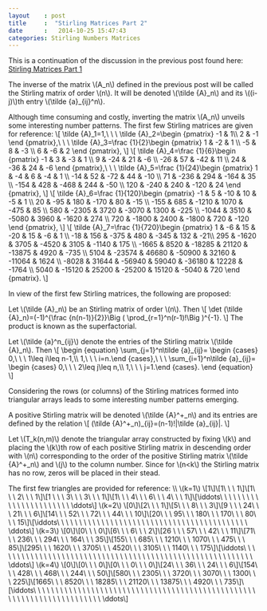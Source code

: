 ```yaml
---
layout    : post
title     :  "Stirling Matrices Part 2"
date      :   2014-10-25 15:47:43
categories: Stirling Numbers Matrices
---
```


This is a continuation of the discussion in the previous post found here: [Stirling Matrices Part 1](http://jamesevans2014.github.io/stirling/numbers/matrices/2014/10/25/Stirling-Matrices.html)

The inverse of the matrix \\(A\_n\\) defined in the previous post will be called the Stirling matrix of order \\(n\\). 
It will be denoted \\(\tilde {A}\_n\\) and its \\((i-j)\\)th entry \\(\tilde {a}\_{ij}^n\\).

Although time consuming and costly, inverting the matrix \\(A_n\\) unveils some interesting number patterns. The first few Stirling matrices are given for reference:
\\[
\tilde {A}\_1=1,\ \ \ \tilde {A}\_2=\begin {pmatrix} -1 & 1\\\ 2 & -1 \end {pmatrix},\ \ \ \tilde {A}\_3=\frac {1}{2}\begin {pmatrix} 1 & -2 & 1 \\\ -5 & 8 & -3 \\\ 6 & -6 & 2 \end {pmatrix},
\\]
\\[
\tilde {A}\_4=\frac {1}{6}\begin {pmatrix} -1 & 3 & -3 & 1 \\\ 9 & -24 & 21 & -6 \\\ -26 & 57 & -42 & 11 \\\ 24 & -36 & 24 & -6 \end {pmatrix},\ \ \ 
\tilde {A}\_5=\frac {1}{24}\begin {pmatrix} 1 & -4 & 6 & -4 & 1 \\\ -14 & 52 & -72 & 44 & -10 \\\ 71 & -236 & 294 & -164 & 35 \\\ -154 & 428 & -468 & 244 & -50 \\\ 120 & -240 & 240 & -120 & 24 \end {pmatrix},
\\]
\\[
\tilde {A}_6=\frac {1}{120}\begin {pmatrix} -1 & 5 & -10 & 10  & -5 & 1 \\\ 20 & -95 & 180 & -170 & 80 & -15 \\\ -155 & 685 & -1210 & 1070 & -475 & 85 \\\ 580 & -2305 & 3720 & -3070 & 1300 & -225 \\\ -1044 & 3510 & -5080 & 3960 & -1620 & 274 \\\ 720 & -1800 & 2400 & -1800 & 720 & -120 \end {pmatrix},
\\]
\\[
\tilde {A}_7=\frac {1}{720}\begin {pmatrix} 1 & -6 & 15 & -20 & 15 & -6 & 1 \\\ -18 & 156 & -375 & 480  & -345 & 132 & -21\\\ 295 & -1620 & 3705 & -4520 & 3105 & -1140 & 175 \\\ -1665 & 8520 & -18285 & 21120 & -13875 & 4920 & -735 \\\ 5104 & -23574 & 46680 & -50900 & 32160 & -11064 & 1624 \\\ -8028 & 31644 & -56940 & 59040 & -36180 & 12228 & -1764 \\\ 5040 & -15120 & 25200 & -25200 & 15120 & -5040 & 720 \end {pmatrix}.
\\]

In view of the first few Stirling matrices, the following are proposed:

Let \\(\tilde {A}_n\\) be an Stirling matrix of order \\(n\\). Then
\\[
\det (\tilde {A}\_n)=(-1)^{\frac {n(n-1)}{2}}\Big ( \prod\_{r=1}^n(r-1)!\Big )^{-1}.
\\]
The product is known as the superfactorial.

Let \\(\tilde {a}^n\_{ij}\\) denote the entries of the Stirling matrix \\(\tilde {A}_n\\). Then
\\[
\begin {equation}
\sum\_{j=1}^n\tilde {a}\_{ij}= \begin {cases} 0,\ \ \ 1\leq i\leq n-1,\\\ 1,\ \ \ i=n.\end {cases},\ \ \ 
\sum\_{i=1}^n\tilde {a}\_{ij}= \begin {cases} 0,\ \ \ 2\leq j\leq n,\\\ 1,\ \ \ j=1.\end {cases}.
\end {equation}
\\]

Considering the rows (or columns) of the Stirling matrices formed into triangular arrays leads to some interesting number patterns emerging. 

A positive Stirling matrix will be denoted \\(\tilde {A}^+\_n\\) and its entries are defined by the relation
\\[
(\tilde {A}^+\_n)\_{ij}=(n-1)!|\tilde {a}\_{ij}|.
\\]

Let \\(T\_k(n,m)\\) denote the triangular array constructed by fixing \\(k\\) and placing the \\(k\\)th row of each positive Stirling matrix in descending order with \\(n\\) corresponding to the order of the positive Stirling matrix \\(\tilde {A}^+\_n\\) and \\(j\\) to the column number. Since for \\(n<k\\) the Stirling matrix has no row, zeros will be placed in their stead.

The first few triangles are provided for reference:
\\\ \\(k=1\\)
\\[1\\]\\[1\ \ \ 1\\]\\[1\ \ \ 2\ \ \ 1\\]\\[1 \ \ \ 3\ \ \ 3\ \ \ 1\\]\\[1\ \ \ 4\ \ \ 6\ \ \ 4\ \ \ 1\\]\\[\iddots\ \ \ \ \ \ \ \ \ \ \ \ \ \ \ \ \ \ \ \ \ \ \ \ddots\\]
\\(k=2\\)
\\[0\\]\\[2\ \ \ 1\\]\\[5\ \ \ 8\ \ \ 3\\]\\[9 \ \ \ 24\ \ \ 21\ \ \ 6\\]\\[14\ \ \ 52\ \ \ 72\ \ \ 44\ \ \ 10\\]\\[20\ \ \ 95\ \ \ 180\ \ \ 170\ \ \ 80\ \ \ 15\\]\\[\iddots\ \ \ \ \ \ \ \ \ \ \ \ \ \ \ \ \ \ \ \ \ \ \ \ \ \ \ \ \ \ \ \ \ \ \ \ \ \ \ \ \ \ \ \ddots\\]
\\(k=3\\)
\\[0\\]\\[0\ \ \ 0\\]\\[6\ \ \ 6\ \ \ 2\\]\\[26 \ \ \ 57\ \ \ 42\ \ \ 11\\]\\[71\ \ \ 236\ \ \ 294\ \ \ 164\ \ \ 35\\]\\[155\ \ \ 685\ \ \ 1210\ \ \ 1070\ \ \ 475\ \ \ 85\\]\\[295\ \ \ 1620\ \ \ 3705\ \ \ 4520\ \ \ 3105\ \ \ 1140\ \ \ 175\\]\\[\iddots\ \ \ \ \ \ \ \ \ \ \ \ \ \ \ \ \ \ \ \ \ \ \ \ \ \ \ \ \ \ \ \ \ \ \ \ \ \ \ \ \ \ \ \ \ \ \ \ \ \ \ \ \ \ \ \ \ \ \ddots\\]
\\(k=4\\)
\\[0\\]\\[0\ \ \ 0\\]\\[0\ \ \ 0\ \ \ 0\\]\\[24\ \ \ 36\ \ \ 24\ \ \ 6\\]\\[154\ \ \ 428\ \ \ 468\ \ \ 244\ \ \ 50\\]\\[580\ \ \ 2305\ \ \ 3720\ \ \ 3070\ \ \ 1300\ \ \ 225\\]\\[1665\ \ \ 8520\ \ \ 18285\ \ \ 21120\ \ \ 13875\ \ \ 4920\ \ \ 735\\]\\[\iddots\ \ \ \ \ \ \ \ \ \ \ \ \ \ \ \ \ \ \ \ \ \ \ \ \ \ \ \ \ \ \ \ \ \ \ \ \ \ \ \ \ \ \ \ \ \ \ \ \ \ \ \ \ \ \ \ \ \ \ \ \ \ \ \ \ \ \ \ \ \ \ \ddots\\]
